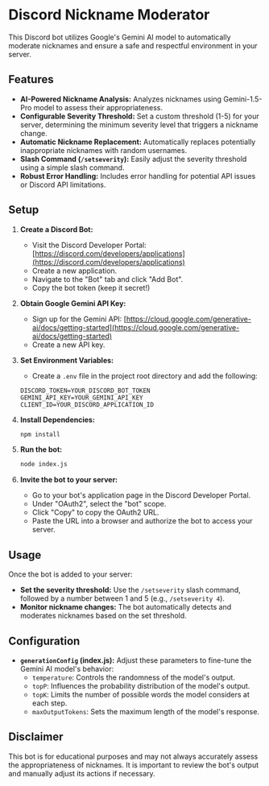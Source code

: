 # Discord Nickname Moderator

This Discord bot utilizes Google's Gemini AI model to automatically moderate nicknames and ensure a safe and respectful environment in your server. 

## Features

* **AI-Powered Nickname Analysis:**  Analyzes nicknames using Gemini-1.5-Pro model to assess their appropriateness.
* **Configurable Severity Threshold:** Set a custom threshold (1-5) for your server, determining the minimum severity level that triggers a nickname change.
* **Automatic Nickname Replacement:**  Automatically replaces potentially inappropriate nicknames with random usernames.
* **Slash Command (`/setseverity`):**  Easily adjust the severity threshold using a simple slash command.
* **Robust Error Handling:**  Includes error handling for potential API issues or Discord API limitations.

## Setup

1. **Create a Discord Bot:** 
    * Visit the Discord Developer Portal: [https://discord.com/developers/applications](https://discord.com/developers/applications)
    * Create a new application.
    * Navigate to the "Bot" tab and click "Add Bot".
    * Copy the bot token (keep it secret!)

2. **Obtain Google Gemini API Key:**
    * Sign up for the Gemini API: [https://cloud.google.com/generative-ai/docs/getting-started](https://cloud.google.com/generative-ai/docs/getting-started)
    * Create a new API key.

3. **Set Environment Variables:**
    * Create a `.env` file in the project root directory and add the following:
    ```
    DISCORD_TOKEN=YOUR_DISCORD_BOT_TOKEN
    GEMINI_API_KEY=YOUR_GEMINI_API_KEY
    CLIENT_ID=YOUR_DISCORD_APPLICATION_ID
    ```

4. **Install Dependencies:**
    ```bash
    npm install
    ```

5. **Run the bot:**
    ```bash
    node index.js
    ```

6. **Invite the bot to your server:**
    * Go to your bot's application page in the Discord Developer Portal.
    * Under "OAuth2", select the "bot" scope.
    * Click "Copy" to copy the OAuth2 URL.
    * Paste the URL into a browser and authorize the bot to access your server.

## Usage

Once the bot is added to your server:

* **Set the severity threshold:** Use the `/setseverity` slash command, followed by a number between 1 and 5 (e.g., `/setseverity 4`).
* **Monitor nickname changes:** The bot automatically detects and moderates nicknames based on the set threshold.

## Configuration

* **`generationConfig` (index.js):** Adjust these parameters to fine-tune the Gemini AI model's behavior:
    * `temperature`: Controls the randomness of the model's output.
    * `topP`: Influences the probability distribution of the model's output.
    * `topK`: Limits the number of possible words the model considers at each step.
    * `maxOutputTokens`: Sets the maximum length of the model's response.

## Disclaimer

This bot is for educational purposes and may not always accurately assess the appropriateness of nicknames. It is important to review the bot's output and manually adjust its actions if necessary. 
